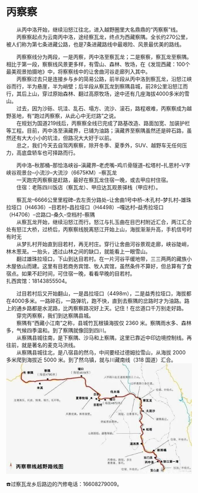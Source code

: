 # 丙察察  
  
&emsp;&emsp;从丙中洛开始，继续沿怒江往北，进入越野圈里大名鼎鼎的“丙察察”线。  
&emsp;&emsp;丙察察起点为云南丙中洛，途经察瓦龙，终点为西藏察隅。全长约270公里，被人们称为第七条进藏公路，也是7条进藏路线中最艰险、风景最优美的路线。  
  
&emsp;&emsp;丙察察线分为两段，一是丙察，丙中洛至察瓦龙；二是察察，察瓦龙至察隅。相比于第一段，察察线风景更多样，有雪山、森林、牧场，在《发现西藏：100个最美观景拍摄地》中，将察察线中的让舍曲河谷走廊列入其中。  
&emsp;&emsp;丙察察过去只是连接乡与乡的简易公路，前半段从丙中洛到察瓦龙，沿怒江峡谷而行，半为悬崖，半为峭壁；后半段从察瓦龙到察隅县城，前28公里沿怒江而行，其后上山，穿过原始森林、翻过高原牧场，途中还有几座海拔4000多米的雪山。  
&emsp;&emsp;过去，因为沙砾、坑洼、乱石、塌方、流沙、滚石，路程艰难，丙察察成为越野圣地，有“跑过丙察察，从此心中无烂路”之说。  
&emsp;&emsp;在规划为国道219线后，丙察察全线已完成了路基改造、路面加宽、加装护栏等工程。目前，丙中洛至滇藏界，已铺为油路；滇藏界至察隅虽然还是碎石路，虽然还有大大小小的坑洼，但路况大大好于以前。  
&emsp;&emsp;总之，我们今天去自驾丙察察，除开冬季、夏季外，SUV、越野车无任何压力，高底盘轿车也可择路而行。  
  
&emsp;&emsp;丙中洛–秋那桶–那恰洛峡谷–滇藏界–老虎嘴–鸡爪骨隧道–松塔村–扎恩村–V字峡谷观景台–小流沙–大流沙（6675KM）–察瓦龙  
&emsp;&emsp;一天跑完丙察察是赶路，最好在察瓦龙住宿一晚，或去甲应村住宿。  
&emsp;&emsp;住宿：老陈四川饭店（察瓦龙）、甲应达瓦观景驿栈（甲应村）。  
  
&emsp;&emsp;察瓦龙–6666公里里程碑–去左贡分路处–让舍曲1号中桥–木孔村–梦扎村–雄珠拉垭口（H4636）–目若村–昌拉垭口（H4498）–嘎达村–益秀拉垭口（H4706）–岔路口–桑久–空档村–察隅  
&emsp;&emsp;从察瓦龙开始，继续沿怒江而行。怒江与扎玉曲在目巴村附近汇合，两江汇合处有怒江大桥，过桥后，丙察察线脱离怒江开始上山，海拔渐渐升高，手机信号时有时无  
&emsp;&emsp;从梦扎村开始直到目若村，再无村庄。穿行让舍曲河谷景观走廊，峡谷陡峭，林木葱茏。一抬头，透过山林之间的缺口，就能看上一眼雪山。  
&emsp;&emsp;翻过雄珠拉垭口，下山到达目若村。在一片河谷平缓地带，三三两两的藏族小木屋依山而建。这里有目若商务宾馆、牧人宾馆，虽然条件不算好，但总算有了食宿点。如果不赶时间，可住宿一晚，看看早晚的目若村。  
扎西宾馆：18143855504。  
  
&emsp;&emsp;过目若村后又开始翻山，一是昌拉垭口（4498m），二是益秀拉垭口，海拔都在4000多米。一路碎石，一路弹坑，跑不快，直到去察隅的岔路时才为油路。路上的通乡路都是水泥路，比丙察察路况好上天。记住！在岔道口千万别走好路。  
&emsp;&emsp;穿完丙察察，我们到达察隅县城。  
&emsp;&emsp;察隅有“西藏小江南”之称，县城竹瓦根镇海拔仅 2360 米。察隅雨水多、森林多，气候四季温和。到了察隅就像回到四川。  
&emsp;&emsp;从察隅县城往南，是下察隅、沙马和上察隅，这里已靠近中印边境控制线。再往前，就是著名的麦克马洪线。  
&emsp;&emsp;从察隅县城往北，是八宿县的然乌，中间要经过德姆拉雪山，从海拔 2000 多米爬到海拔近 5000 米。到了然乌镇，就与川藏南线（318 国道）汇合。  
![](https://raw.githubusercontent.com/szqq0512/Pic/main/img/202201212035324.jpg)  
  
  
☎️过察瓦龙乡后路边的汽修电话：16608279009。  